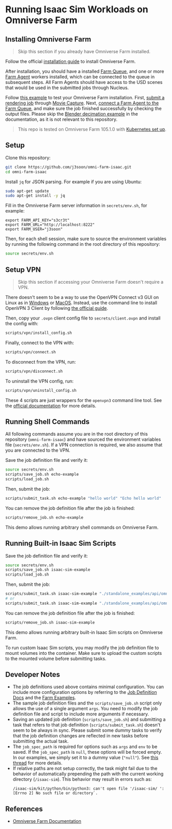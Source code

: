 # Running Isaac Sim Workloads on Omniverse Farm

## Installing Omniverse Farm

> Skip this section if you already have Omniverse Farm installed.

Follow the official [installation guide](https://docs.omniverse.nvidia.com/farm/latest/deployments/introduction.html) to install Omniverse Farm.

After installation, you should have a installed [Farm Queue](https://docs.omniverse.nvidia.com/farm/latest/queue.html), and one or more [Farm Agent](https://docs.omniverse.nvidia.com/farm/latest/agent.html) workers installed, which can be connected to the queue in subsequent steps. All Farm Agents should have access to the USD scenes that would be used in the submitted jobs through Nucleus.

Follow [this example](https://docs.omniverse.nvidia.com/farm/latest/farm_examples.html) to test your Omniverse Farm installation. First, [submit a rendering job](https://docs.omniverse.nvidia.com/farm/latest/farm_examples.html#send-a-render-to-the-queue) through [Movie Capture](https://docs.omniverse.nvidia.com/extensions/latest/ext_core/ext_movie-capture.html). Next, [connect a Farm Agent to the Farm Queue](https://docs.omniverse.nvidia.com/farm/latest/farm_examples.html#add-agents-to-execute-on-the-render-task), and make sure the job finished successfully by checking the output files. Please skip the [Blender decimation example](https://docs.omniverse.nvidia.com/farm/latest/farm_examples.html#custom-decimation-task) in the documentation, as it is not relevant to this repository.

> This repo is tested on Omniverse Farm 105.1.0 with [Kubernetes set up](https://docs.omniverse.nvidia.com/farm/latest/deployments/kubernetes.html).

## Setup

Clone this repository:

```sh
git clone https://github.com/j3soon/omni-farm-isaac.git
cd omni-farm-isaac
```

Install `jq` for JSON parsing. For example if you are using Ubuntu:

```sh
sudo apt-get update
sudo apt-get install -y jq
```

Fill in the Omniverse Farm server information in `secrets/env.sh`, for example:

```
export FARM_API_KEY="s3cr3t"
export FARM_URL="http://localhost:8222"
export FARM_USER="j3soon"
```

Then, for each shell session, make sure to source the environment variables by running the following command in the root directory of this repository:

```sh
source secrets/env.sh
```

## Setup VPN

> Skip this section if accessing your Omniverse Farm doesn't require a VPN.

There doesn't seem to be a way to use the OpenVPN Connect v3 GUI on Linux as in [Windows](https://openvpn.net/client/client-connect-vpn-for-windows/) or [MacOS](https://openvpn.net/client-connect-vpn-for-mac-os/). Instead, use the command line to install OpenVPN 3 Client by following [the official guide](https://openvpn.net/cloud-docs/owner/connectors/connector-user-guides/openvpn-3-client-for-linux.html).

Then, copy your `.ovpn` client config file to `secrets/client.ovpn` and install the config with:

```sh
scripts/vpn/install_config.sh
```

Finally, connect to the VPN with:

```sh
scripts/vpn/connect.sh
```

To disconnect from the VPN, run:

```sh
scripts/vpn/disconnect.sh
```

To uninstall the VPN config, run:

```sh
scripts/vpn/uninstall_config.sh
```

These 4 scripts are just wrappers for the `openvpn3` command line tool. See the [official documentation](https://community.openvpn.net/openvpn/wiki/OpenVPN3Linux) for more details.

## Running Shell Commands

All following commands assume you are in the root directory of this repository (`omni-farm-isaac`) and have sourced the environment variables file (`secrets/env.sh`). If a VPN connection is required, we also assume that you are connected to the VPN.

Save the job definition file and verify it:

```sh
source secrets/env.sh
scripts/save_job.sh echo-example
scripts/load_job.sh
```

Then, submit the job:

```sh
scripts/submit_task.sh echo-example "hello world" "Echo hello world"
```

You can remove the job definition file after the job is finished:

```sh
scripts/remove_job.sh echo-example
```

This demo allows running arbitrary shell commands on Omniverse Farm.

## Running Built-in Isaac Sim Scripts

Save the job definition file and verify it:

```sh
source secrets/env.sh
scripts/save_job.sh isaac-sim-example
scripts/load_job.sh
```

Then, submit the job:

```sh
scripts/submit_task.sh isaac-sim-example "./standalone_examples/api/omni.isaac.core/time_stepping.py" "Isaac Sim Time Stepping"
# or
scripts/submit_task.sh isaac-sim-example "./standalone_examples/api/omni.isaac.core/simulation_callbacks.py" "Isaac Sim Simulation Callbacks"
```

You can remove the job definition file after the job is finished:

```sh
scripts/remove_job.sh isaac-sim-example
```

This demo allows running arbitrary built-in Isaac Sim scripts on Omniverse Farm.

To run custom Isaac Sim scripts, you may modify the job definition file to mount volumes into the container. Make sure to upload the custom scripts to the mounted volume before submitting tasks.

## Developer Notes

- The job definitions used above contains minimal configuration. You can include more configuration options by referring to the [Job Definition Docs](https://docs.omniverse.nvidia.com/farm/latest/guides/creating_job_definitions.html) and the [Farm Examples](https://docs.omniverse.nvidia.com/farm/latest/farm_examples.html).
- The sample job definition files and the `scripts/save_job.sh` script only allows the use of a single argument `args`. You need to modify the job definition file and script to include more arguments if necessary.
- Saving an updated job definition (`scripts/save_job.sh`) and submitting a task that refers to that job definition (`scripts/submit_task.sh`) doesn't seem to be always in sync. Please submit some dummy tasks to verify that the job definition changes are reflected in new tasks before submitting the actual task.
- The `job_spec_path` is required for options such as `args` and `env` to be saved. If the `job_spec_path` is `null`, these options will be forced empty. In our examples, we simply set it to a dummy value (`"null"`). See [this thread](https://nvidia.slack.com/archives/C03AZDA710T/p1689869120574269) for more details.
- If relative paths are not setup correctly, the task might fail due to the behavior of automatically prepending the path with the current working directory (`/isaac-sim`). This behavior may result in errors such as:
  ```
  /isaac-sim/kit/python/bin/python3: can't open file '/isaac-sim/ ': [Errno 2] No such file or directory`.
  ```

## References

- [Omniverse Farm Documentation](https://docs.omniverse.nvidia.com/farm/latest/index.html)
